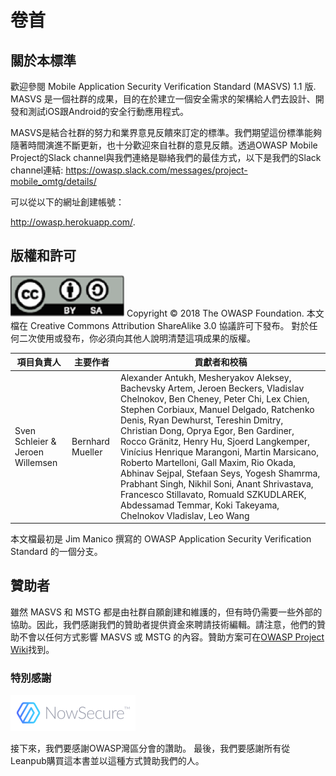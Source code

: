 # 卷首

## 關於本標準

歡迎參閱 Mobile Application Security Verification Standard (MASVS) 1.1 版. MASVS 是一個社群的成果，目的在於建立一個安全需求的架構給人們去設計、開發和測試iOS跟Android的安全行動應用程式。

MASVS是結合社群的努力和業界意見反饋來訂定的標準。我們期望這份標準能夠隨著時間演進不斷更新，也十分歡迎來自社群的意見反饋。透過OWASP Mobile Project的Slack channel與我們連絡是聯絡我們的最佳方式，以下是我們的Slack channel連結:
https://owasp.slack.com/messages/project-mobile_omtg/details/

可以從以下的網址創建帳號：

http://owasp.herokuapp.com/.

## 版權和許可


![license](images/license.png)
Copyright © 2018 The OWASP Foundation. 本文檔在 Creative Commons Attribution ShareAlike 3.0 協議許可下發布。 對於任何二次使用或發布，你必須向其他人說明清楚這項成果的版權。


| 項目負責人 | 主要作者 | 貢獻者和校稿
| --- | --- | --- |
| Sven Schleier & Jeroen Willemsen| Bernhard Mueller |  Alexander Antukh, Mesheryakov Aleksey, Bachevsky Artem, Jeroen Beckers, Vladislav Chelnokov, Ben Cheney, Peter Chi, Lex Chien, Stephen Corbiaux, Manuel Delgado, Ratchenko Denis, Ryan Dewhurst, Tereshin Dmitry, Christian Dong, Oprya Egor, Ben Gardiner, Rocco Gränitz, Henry Hu, Sjoerd Langkemper, Vinícius Henrique Marangoni, Martin Marsicano, Roberto Martelloni, Gall Maxim, Rio Okada, Abhinav Sejpal, Stefaan Seys, Yogesh Shamrma, Prabhant Singh, Nikhil Soni, Anant Shrivastava, Francesco Stillavato, Romuald SZKUDLAREK, Abdessamad Temmar, Koki Takeyama, Chelnokov Vladislav, Leo Wang  |

本文檔最初是 Jim Manico 撰寫的 OWASP Application Security Verification Standard 的一個分支。

## 贊助者

雖然 MASVS 和 MSTG 都是由社群自願創建和維護的，但有時仍需要一些外部的協助。因此，我們感謝我們的贊助者提供資金來聘請技術編輯。請注意，他們的贊助不會以任何方式影響 MASVS 或 MSTG 的內容。贊助方案可在[OWASP Project Wiki](https://www.owasp.org/index.php/OWASP_Mobile_Security_Testing_Guide#tab=Sponsorship_Packages "OWASP Mobile Security Testing Guide Sponsorship Packages")找到。

### 特別感謝

[![NowSecure](images/NowSecure_logo.png)](https://www.nowsecure.com/ "NowSecure")

接下來，我們要感謝OWASP灣區分會的讚助。 最後，我們要感謝所有從Leanpub購買這本書並以這種方式贊助我們的人。
